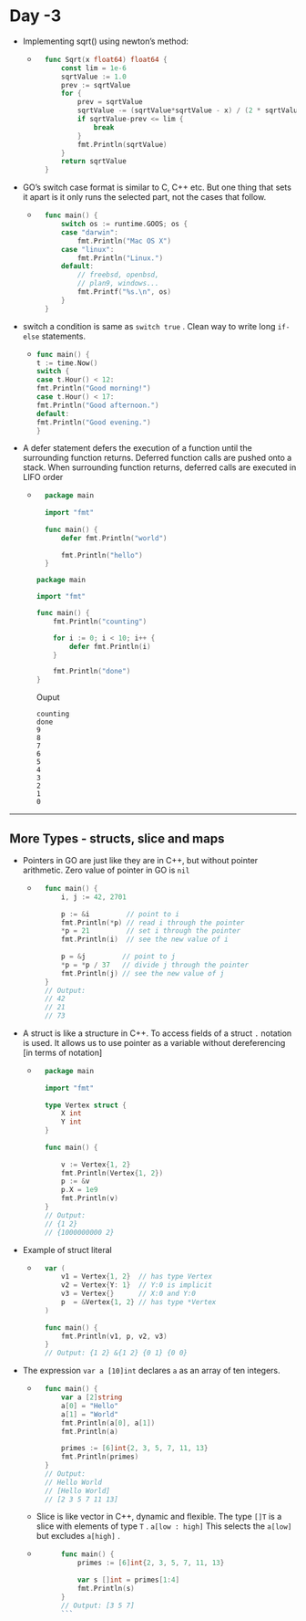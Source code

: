 # Day -3

- Implementing sqrt() using newton’s method:
    - ```go
        func Sqrt(x float64) float64 {
        	const lim = 1e-6
        	sqrtValue := 1.0
        	prev := sqrtValue
        	for {
        		prev = sqrtValue
        		sqrtValue -= (sqrtValue*sqrtValue - x) / (2 * sqrtValue)
        		if sqrtValue-prev <= lim {
        			break
        		}
        		fmt.Println(sqrtValue)
        	}
        	return sqrtValue
        }
        ```
        
- GO’s switch case format is similar to C, C++ etc. But one thing that sets it apart is it only runs the selected part, not the cases that follow.
    - ```go
        func main() {
        	switch os := runtime.GOOS; os {
        	case "darwin":
        		fmt.Println("Mac OS X")
        	case "linux":
        		fmt.Println("Linux.")
        	default:
        		// freebsd, openbsd,
        		// plan9, windows...
        		fmt.Printf("%s.\n", os)
        	}
        }
        ```
        
- switch a condition is same as `switch true` . Clean way to write long `if-else` statements.
    -   ```go
        func main() {
        t := time.Now()
        switch {
        case t.Hour() < 12:
        fmt.Println("Good morning!")
        case t.Hour() < 17:
        fmt.Println("Good afternoon.")
        default:
        fmt.Println("Good evening.")
        }
        ```
        
- A defer statement defers the execution of a function until the surrounding function returns. Deferred function calls are pushed onto a stack. When surrounding function returns, deferred calls are executed in LIFO order
    - ```go
        package main
        
        import "fmt"
        
        func main() {
        	defer fmt.Println("world")
        
        	fmt.Println("hello")
        }
        ```
        
        ```go
        package main
        
        import "fmt"
        
        func main() {
        	fmt.Println("counting")
        
        	for i := 0; i < 10; i++ {
        		defer fmt.Println(i)
        	}
        
        	fmt.Println("done")
        }
        
        ```
        
        Ouput 
        
        ```
        counting
        done
        9
        8
        7
        6
        5
        4
        3
        2
        1
        0
        ```
        

---

## More Types - structs, slice and maps

- Pointers in GO are just like they are in C++, but without pointer arithmetic. Zero value of pointer in GO is `nil`
    - ```go
        func main() {
        	i, j := 42, 2701
        
        	p := &i         // point to i
        	fmt.Println(*p) // read i through the pointer
        	*p = 21         // set i through the pointer
        	fmt.Println(i)  // see the new value of i
        
        	p = &j         // point to j
        	*p = *p / 37   // divide j through the pointer
        	fmt.Println(j) // see the new value of j
        }
        // Output: 
        // 42
        // 21 
        // 73
        ```
        
- A struct is like a structure in C++. To access fields of a struct `.` notation is used. It allows us to use pointer as a variable without dereferencing [in terms of notation]
    - ```go
        package main
        
        import "fmt"
        
        type Vertex struct {
        	X int
        	Y int
        }
        
        func main() {
        
        	v := Vertex{1, 2}
        	fmt.Println(Vertex{1, 2})
        	p := &v
        	p.X = 1e9
        	fmt.Println(v)
        }
        // Output:
        // {1 2}
        // {1000000000 2}
        ```
        
- Example of struct literal
    - ```go
        var (
        	v1 = Vertex{1, 2}  // has type Vertex
        	v2 = Vertex{Y: 1}  // Y:0 is implicit
        	v3 = Vertex{}      // X:0 and Y:0
        	p  = &Vertex{1, 2} // has type *Vertex
        )
        
        func main() {
        	fmt.Println(v1, p, v2, v3)
        }
        // Output: {1 2} &{1 2} {0 1} {0 0}
        ```
        
- The expression `var a [10]int` declares `a` as an array of ten integers.
    - ```go
        func main() {
        	var a [2]string
        	a[0] = "Hello"
        	a[1] = "World"
        	fmt.Println(a[0], a[1])
        	fmt.Println(a)
        
        	primes := [6]int{2, 3, 5, 7, 11, 13}
        	fmt.Println(primes)
        }
        // Output:
        // Hello World
        // [Hello World]
        // [2 3 5 7 11 13]
        ```
        
    - Slice is like vector in C++, dynamic and flexible. The type `[]T` is a slice with elements of type `T` . `a[low : high]` This selects the `a[low]` but excludes `a[high]` .
    - ```go
            func main() {
            	primes := [6]int{2, 3, 5, 7, 11, 13}
            
            	var s []int = primes[1:4]
            	fmt.Println(s)
            }
            // Output: [3 5 7]
            ```
